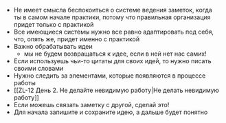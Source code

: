 - Не имеет смысла беспокоиться о системе ведения заметок, когда ты в самом начале практики, потому что правильная организация придет только с практикой
- Все имеющиеся системы нужно все равно адаптировать под себя, что, опять же, придет именно с практикой
- Важно обрабатывать идеи 
	- мы не будем возвращаться к идее, если в ней нет нас самих!
- Если используешь чьи-то цитаты для своих идей, то нужно писать своими словами
- Нужно следить за элементами, которые появляются в процессе работы
- [[ZL-12 День 2. Не делайте невидимую работу|Не делать невидимую работу]]
- Если можешь связать заметку с другой, сделай это!
- Для начала запишите и сохраните идею, а дальше будет понятно